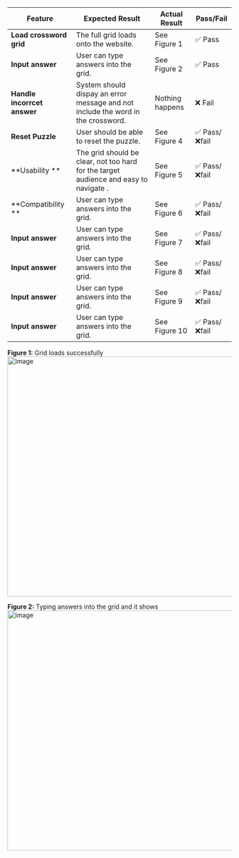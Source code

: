 | **Feature** | **Expected Result** | **Actual Result** | **Pass/Fail** |
|--------------|--------------------|-------------------|---------------|
| **Load crossword grid** | The full grid loads onto the website. | See Figure 1 | ✅ Pass |
| **Input answer** | User can type answers into the grid. | See Figure 2 | ✅ Pass |
| **Handle incorrcet answer** | System should dispay an error message and not include the word in the crossword. | Nothing happens  | ❌ Fail |
| **Reset Puzzle** | User should be able to reset the puzzle. | See Figure 4 | ✅ Pass/❌fail |
| **Usability ** | The grid should be clear, not too hard for the target audience and easy to navigate . | See Figure 5 | ✅ Pass/❌fail |
| **Compatibility ** | User can type answers into the grid. | See Figure 6 | ✅ Pass/❌fail |
| **Input answer** | User can type answers into the grid. | See Figure 7 | ✅ Pass/❌fail |
| **Input answer** | User can type answers into the grid. | See Figure 8 | ✅ Pass/❌fail |
| **Input answer** | User can type answers into the grid. | See Figure 9 | ✅ Pass/❌fail |
| **Input answer** | User can type answers into the grid. | See Figure 10 | ✅ Pass/❌fail |

**Figure 1:** Grid loads successfully
<img width="959" height="539" alt="image" src="https://github.com/user-attachments/assets/f3f4c52d-6721-43f4-bf96-6229237096b3" />


**Figure 2:** Typing answers into the grid and it shows
<img width="958" height="539" alt="image" src="https://github.com/user-attachments/assets/1424f0d6-f315-4d67-b961-a83ebeda62b8" />


